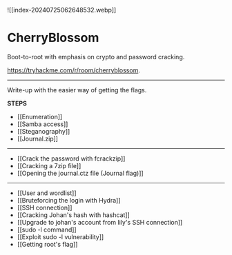 ![[index-20240725062648532.webp]]
# CherryBlossom

Boot-to-root with emphasis on crypto and password cracking.

https://tryhackme.com/r/room/cherryblossom.

---

Write-up with the easier way of getting the flags.

**STEPS**

- [[Enumeration]]
- [[Samba access]]
- [[Steganography]]
- [[Journal.zip]]


---

- [[Crack the password with fcrackzip]]
- [[Cracking a 7zip file]]
- [[Opening the journal.ctz file (Journal flag)]]


---
- [[User and wordlist]]
- [[Bruteforcing the login with Hydra]]
- [[SSH connection]]
- [[Cracking Johan's hash with hashcat]]
- [[Upgrade to johan's account from lily's SSH connection]]
- [[sudo -l command]]
- [[Exploit sudo -l vulnerability]]
- [[Getting root's flag]]
